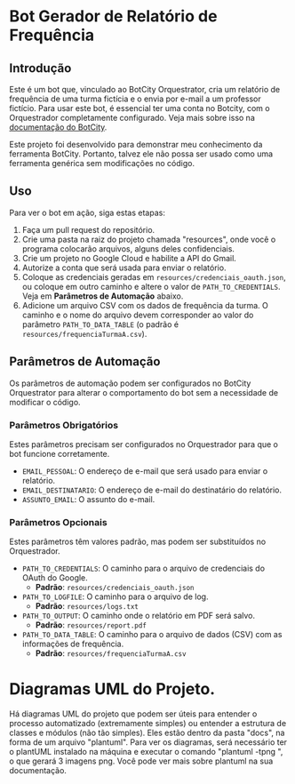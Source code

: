 # Bot Gerador de Relatório de Frequência

## Introdução

Este é um bot que, vinculado ao BotCity Orquestrator, cria um relatório de frequência de uma turma fictícia e o envia por e-mail a um professor fictício. Para usar este bot, é essencial ter uma conta no Botcity, com o Orquestrador completamente configurado. Veja mais sobre isso na [documentação do BotCity](https://documentation.botcity.dev/).

Este projeto foi desenvolvido para demonstrar meu conhecimento da ferramenta BotCity. Portanto, talvez ele não possa ser usado como uma ferramenta genérica sem modificações no código.

## Uso

Para ver o bot em ação, siga estas etapas:

1.  Faça um pull request do repositório.
2.  Crie uma pasta na raiz do projeto chamada "resources", onde você o programa colocarão arquivos, alguns deles confidenciais.
3.  Crie um projeto no Google Cloud e habilite a API do Gmail.
4.  Autorize a conta que será usada para enviar o relatório.
5.  Coloque as credenciais geradas em `resources/credenciais_oauth.json`, ou coloque em outro caminho e altere o valor de `PATH_TO_CREDENTIALS`. Veja em **Parâmetros de Automação** abaixo.
6.  Adicione um arquivo CSV com os dados de frequência da turma. O caminho e o nome do arquivo devem corresponder ao valor do parâmetro `PATH_TO_DATA_TABLE` (o padrão é `resources/frequenciaTurmaA.csv`).

## Parâmetros de Automação

Os parâmetros de automação podem ser configurados no BotCity Orquestrator para alterar o comportamento do bot sem a necessidade de modificar o código.

### Parâmetros Obrigatórios

Estes parâmetros precisam ser configurados no Orquestrador para que o bot funcione corretamente.

*   `EMAIL_PESSOAL`: O endereço de e-mail que será usado para enviar o relatório.
*   `EMAIL_DESTINATARIO`: O endereço de e-mail do destinatário do relatório.
*   `ASSUNTO_EMAIL`: O assunto do e-mail.

### Parâmetros Opcionais

Estes parâmetros têm valores padrão, mas podem ser substituídos no Orquestrador.

*   `PATH_TO_CREDENTIALS`: O caminho para o arquivo de credenciais do OAuth do Google.
    *   **Padrão**: `resources/credenciais_oauth.json`
*   `PATH_TO_LOGFILE`: O caminho para o arquivo de log.
    *   **Padrão**: `resources/logs.txt`
*   `PATH_TO_OUTPUT`: O caminho onde o relatório em PDF será salvo.
    *   **Padrão**: `resources/report.pdf`
*   `PATH_TO_DATA_TABLE`: O caminho para o arquivo de dados (CSV) com as informações de frequência.
    *   **Padrão**: `resources/frequenciaTurmaA.csv`

# Diagramas UML do Projeto.
Há diagramas UML do projeto que podem ser úteis para entender o processo automatizado (extremamente simples) ou entender a estrutura de classes e módulos (não tão simples). Eles estão dentro da pasta "docs", na forma de um arquivo "plantuml". Para ver os diagramas, será necessário ter o plantUML instalado na máquina e executar o comando "plantuml -tpng <nome do arquivo>", o que gerará 3 imagens png. Você pode ver mais sobre plantuml na sua documentação.